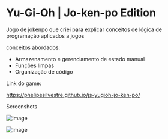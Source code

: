 # Yu-Gi-Oh | Jo-ken-po Edition

Jogo de jokenpo que criei para explicar conceitos de lógica de programação aplicados a jogos

conceitos abordados:

- Armazenamento e gerenciamento de estado manual
- Funções limpas
- Organização de código

Link do game:

https://phelipesilvestre.github.io/js-yugioh-jo-ken-po/

Screenshots

![image](https://github.com/user-attachments/assets/378f702f-3e84-4f4a-9a43-13e0a398d824)


![image](https://github.com/user-attachments/assets/c622c5db-497a-4f05-b7eb-8646bbf12313)

